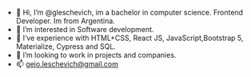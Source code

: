 - 👋 Hi, I’m @gleschevich, im a bachelor in computer science. Frontend Developer. Im from Argentina.
- 👀 I’m interested in Software development.
- 🌱 I’ve experience with HTML+CSS, React JS, JavaScript,Bootstrap 5, Materialize, Cypress and SQL.
- 💞️ I’m looking to work in projects and companies.
- 📫 gejo.leschevich@gmail.com

<!---
gleschevich/gleschevich is a ✨ special ✨ repository because its `README.md` (this file) appears on your GitHub profile.
You can click the Preview link to take a look at your changes.
--->
